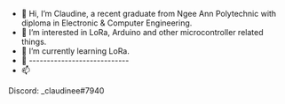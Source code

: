 - 👋 Hi, I’m Claudine, a recent graduate from Ngee Ann Polytechnic with diploma in Electronic & Computer Engineering.
- 👀 I’m interested in LoRa, Arduino and other microcontroller related things.
- 🌱 I’m currently learning LoRa.
- 💞️ ----------------------------
- 📫 

<!---
lwin12/lwin12 is a ✨ special ✨ repository because its `README.md` (this file) appears on your GitHub profile.
You can click the Preview link to take a look at your changes.
--->
Discord: _claudinee#7940
